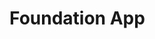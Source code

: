 # Foundation App

<!-- Sample Card Paypal-->
<!--
Card Type: Visa
Card Number: 5458406954745076
Expiration Date: 01/2025
CVV: 123
-->

<!-- Sample Card Stripe-->
<!--
Card Type: Visa
Card Number: 4242 4242 4242 4242
Expiration Date: 12/28
CVV: 123
-->
